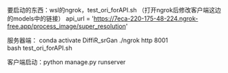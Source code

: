 要启动的东西：wsl的ngrok，test_ori_forAPI.sh   （打开ngrok后修改客户端这边的models中的链接）
            api_url = 'https://7eca-220-175-48-224.ngrok-free.app/process_image/super_resolution'

服务器端：
        conda activate DiffiR_srGan
        ./ngrok http 8001    
        bash test_ori_forAPI.sh 



客户端启动：python manage.py runserver